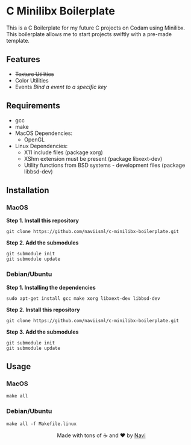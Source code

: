# C Minilibx Boilerplate

This is a C Boilerplate for my future C projects on Codam using Minilibx. This boilerplate allows me to start projects swiftly with a pre-made template.

## Features

- ~~Texture Utilities~~
- Color Utilities
- Events *Bind a event to a specific key*

## Requirements

- gcc
- make
- MacOS Dependencies:
	- OpenGL
- Linux Dependencies:
	- X11 include files (package xorg)
	- XShm extension must be present (package libxext-dev)
	- Utility functions from BSD systems - development files (package libbsd-dev)

## Installation

### MacOS

**Step 1. Install this repository**

```
git clone https://github.com/naviisml/c-minilibx-boilerplate.git
```

**Step 2. Add the submodules**

```
git submodule init
git submodule update
```

### Debian/Ubuntu

**Step 1. Installing the dependencies**

```
sudo apt-get install gcc make xorg libxext-dev libbsd-dev
```

**Step 2. Install this repository**

```
git clone https://github.com/naviisml/c-minilibx-boilerplate.git
```

**Step 3. Add the submodules**

```
git submodule init
git submodule update
```

## Usage

### MacOS

```
make all
```

### Debian/Ubuntu

```
make all -f Makefile.linux
```

<div align=center>Made with tons of ☕ and ❤️ by <a href="https://github.com/naviisml">Navi</a></div>

